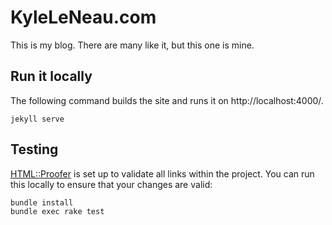 # KyleLeNeau.com

This is my blog. There are many like it, but this one is mine.

## Run it locally

The following command builds the site and runs it on http://localhost:4000/.

```shell
jekyll serve
```

## Testing

[HTML::Proofer](https://github.com/gjtorikian/html-proofer) is set up to validate all links within the project.  You can run this locally to ensure that your changes are valid:

```shell
bundle install
bundle exec rake test
```